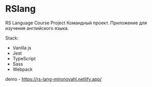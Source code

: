 # RSlang
RS Language Course Project
Командный проект. Приложение для изучения английского языка.

Stack:
- Vanilla js
- Jest
- TypeScript
- Sass
- Webpack

demo - https://rs-lang-mironovahl.netlify.app/
